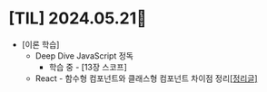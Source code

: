 # [TIL] 2024.05.21🐾

* [이론 학습]
    * Deep Dive JavaScript 정독
        * 학습 중 - [13장 스코프]
    * React - 함수형 컴포넌트와 클래스형 컴포넌트 차이점 정리[[정리글]](https://surf-buckaroo-948.notion.site/a29fa3b3618b4a9a980079ed11abf2f1)